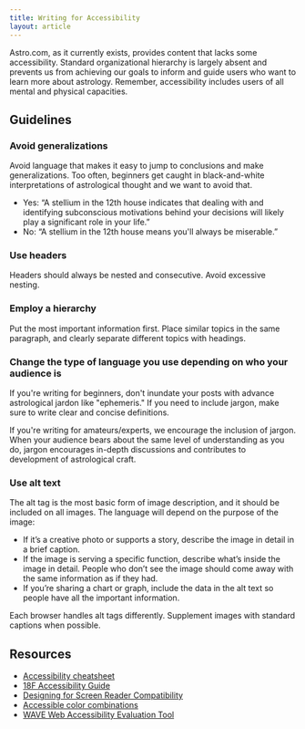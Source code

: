 ```yaml
---
title: Writing for Accessibility
layout: article
---
```


Astro.com, as it currently exists, provides content that lacks some accessibility. Standard organizational hierarchy is largely absent and prevents us from achieving our goals to inform and guide users who want to learn more about astrology. Remember, accessibility includes users of all mental and physical capacities.

## Guidelines

### Avoid generalizations 

Avoid language that makes it easy to jump to conclusions and make generalizations. Too often, beginners get caught in black-and-white interpretations of astrological thought and we want to avoid that. 

- Yes: “A stellium in the 12th house indicates that dealing with and identifying subconscious motivations behind your decisions will likely play a significant role in your life.”
- No: “A stellium in the 12th house means you'll always be miserable.”

### Use headers

Headers should always be nested and consecutive. Avoid excessive nesting.

### Employ a hierarchy

Put the most important information first. Place similar topics in the same paragraph, and clearly separate different topics with headings.

### Change the type of language you use depending on who your audience is

If you're writing for beginners, don't inundate your posts with advance astrological jardon like "ephemeris." If you need to include jargon, make sure to write clear and concise definitions. 

If you're writing for amateurs/experts, we encourage the inclusion of jargon. When your audience bears about the same level of understanding as you do, jargon encourages in-depth discussions and contributes to development of astrological craft.

### Use alt text

The alt tag is the most basic form of image description, and it should be included on all images. The language will depend on the purpose of the image:

- If it’s a creative photo or supports a story, describe the image in detail in a brief caption.
- If the image is serving a specific function, describe what’s inside the image in detail. People who don’t see the image should come away with the same information as if they had.
- If you’re sharing a chart or graph, include the data in the alt text so people have all the important information.

Each browser handles alt tags differently. Supplement images with standard captions when possible.

## Resources

- [Accessibility cheatsheet](http://bitsofco.de/2015/the-accessibility-cheatsheet/)
- [18F Accessibility Guide](https://pages.18f.gov/accessibility/)
- [Designing for Screen Reader Compatibility](http://webaim.org/techniques/screenreader/)
- [Accessible color combinations](http://colorsafe.co/)
- [WAVE Web Accessibility Evaluation Tool](http://wave.webaim.org/)
